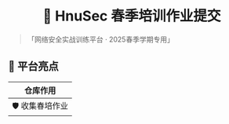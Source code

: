 <h1 align="center">🚩 HnuSec 春季培训作业提交</h1>

> 「网络安全实战训练平台 · 2025春季学期专用」

## 🌟 平台亮点

| ​**仓库作用**​               |
|---------------------------|
| 🛡️ 收集春培作业         |
